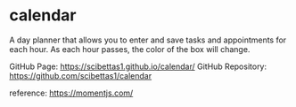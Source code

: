 # calendar

A day planner that allows you to enter and save tasks and appointments for each hour. As each hour passes, the color of the box will change.

GitHub Page: https://scibettas1.github.io/calendar/
GitHub Repository: https://github.com/scibettas1/calendar


reference:
https://momentjs.com/
